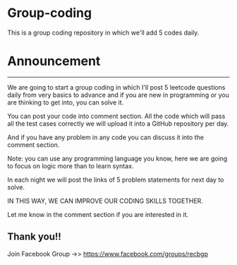 # Group-coding

This is a group coding repository in which we'll add 5 codes daily.

# Announcement
---
We are going to start a group coding in which I'll post 5 leetcode questions daily from very basics to advance and if you are new in programming or you are thinking to get into, you can solve it.

You can post your code into comment section. All the code which will pass all the test cases correctly we will upload it into a GitHub repository per day.

And if you have any problem in any code you can discuss it into the comment section.

Note: you can use any programming language you know, here we are going to focus on logic more than to learn syntax.

In each night we will post the links of 5 problem statements for next day to solve.

IN THIS WAY, WE CAN IMPROVE OUR CODING SKILLS TOGETHER.

Let me know in the comment section if you are interested in it.

Thank you!!
--- 

Join Facebook Group ->> https://www.facebook.com/groups/recbgp

